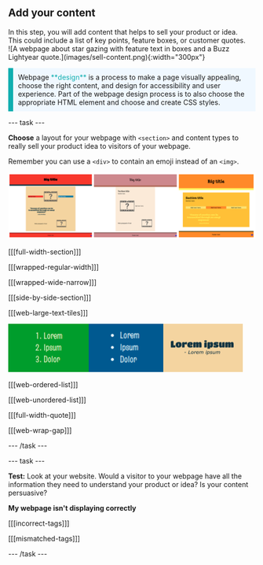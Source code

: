 ## Add your content

<div style="display: flex; flex-wrap: wrap">
<div style="flex-basis: 200px; flex-grow: 1; margin-right: 15px;">
In this step, you will add content that helps to sell your product or idea. This could include a list of key points, feature boxes, or customer quotes. 
</div></div>

<div>
![A webpage about star gazing with feature text in boxes and a Buzz Lightyear quote.](images/sell-content.png){:width="300px"}
</div>
</div>

<p style="border-left: solid; border-width:10px; border-color: #0faeb0; background-color: aliceblue; padding: 10px;">
Webpage <span style="color: #0faeb0">**design**</span> is a process to make a page visually appealing, choose the right content, and design for accessibility and user experience. Part of the webpage design process is to also choose the appropriate HTML element and choose and create CSS styles.  
</p>

\--- task ---

**Choose** a layout for your webpage with `<section>` and content types to really sell your product idea to visitors of your webpage.

Remember you can use a `<div>` to contain an emoji instead of an `<img>`.

![An example strip containing an ordered list, unordered list, and quote.](images/example-layouts.png)

[[[full-width-section]]]

[[[wrapped-regular-width]]]

[[[wrapped-wide-narrow]]]

[[[side-by-side-section]]]

[[[web-large-text-tiles]]]

![An example strip containing an ordered list, unordered list, and quote.](images/list-quote-example.png)

[[[web-ordered-list]]]

[[[web-unordered-list]]]

[[[full-width-quote]]]

[[[web-wrap-gap]]]

\--- /task ---

\--- task ---

**Test:** Look at your website. Would a visitor to your webpage have all the information they need to understand your product or idea? Is your content persuasive?

**My webpage isn't displaying correctly**

[[[incorrect-tags]]]

[[[mismatched-tags]]]

\--- /task ---
